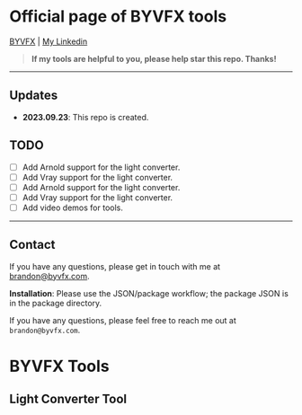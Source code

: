 # Official page of BYVFX tools

[BYVFX](https://byvfx.com/) | [My Linkedin](https://linkedin.com/brandoncyoung)

> **If my tools are helpful to you, please help star this repo. Thanks!**

---

## Updates


- **2023.09.23**: This repo is created.

## TODO

- [ ] Add Arnold support for the light converter.  
- [ ] Add Vray support for the light converter.  
- [ ] Add Arnold support for the light converter.  
- [ ] Add Vray support for the light converter.  
- [ ] Add video demos for tools.

---


## Contact

If you have any questions, please get in touch with me at [brandon@byvfx.com](mailto:brandon@byvfx.com).

**Installation**: Please use the JSON/package workflow; the package JSON is in the package directory.

If you have any questions, please feel free to reach me out at `brandon@byvfx.com`.

# BYVFX Tools

## Light Converter Tool

